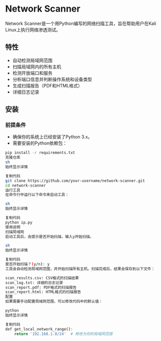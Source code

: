 
# Network Scanner

Network Scanner是一个用Python编写的网络扫描工具，旨在帮助用户在Kali Linux上执行网络渗透测试。

## 特性

- 自动检测局域网范围
- 扫描局域网内的所有主机
- 检测开放端口和服务
- 分析端口信息并判断操作系统和设备类型
- 生成扫描报告（PDF和HTML格式）
- 详细日志记录

## 安装

### 前提条件

- 确保你的系统上已经安装了Python 3.x。
- 需要安装的Python依赖包：

```sh
pip install -r requirements.txt
克隆仓库
sh
始终显示详情

复制代码
git clone https://github.com/your-username/network-scanner.git
cd network-scanner
运行工具
在命令行中运行以下命令来启动工具：

sh
始终显示详情

复制代码
python ip.py
使用说明
扫描局域网
启动工具后，会提示是否开始扫描，输入y开始扫描。

sh
始终显示详情

复制代码
是否开始扫描？(y/n): y
工具会自动检测局域网范围，并开始扫描所有主机。扫描完成后，结果会保存到以下文件：

scan_results.csv: CSV格式的扫描结果
scan_log.txt: 详细的日志记录
scan_report.pdf: PDF格式的扫描报告
scan_report.html: HTML格式的扫描报告
配置
如果需要手动配置局域网范围，可以修改代码中的默认值：

python
始终显示详情

复制代码
def get_local_network_range():
    return '192.168.1.0/24'  # 修改为你的局域网范围
